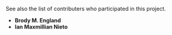 See also the list of contributers who participated in this project.
* **Brody M. England**
* **Ian Maxmillian Nieto**
